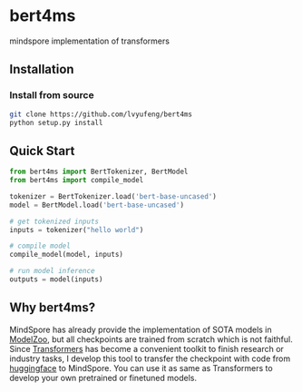 # bert4ms
mindspore implementation of transformers

## Installation

### Install from source
```bash
git clone https://github.com/lvyufeng/bert4ms
python setup.py install
```

## Quick Start

```python
from bert4ms import BertTokenizer, BertModel
from bert4ms import compile_model

tokenizer = BertTokenizer.load('bert-base-uncased')
model = BertModel.load('bert-base-uncased')

# get tokenized inputs
inputs = tokenizer("hello world")

# compile model
compile_model(model, inputs)

# run model inference
outputs = model(inputs)
```

## Why bert4ms?

MindSpore has already provide the implementation of SOTA models in [ModelZoo](http://gitee.com/mindspore/models), but all checkpoints are trained from scratch which is not faithful. Since [Transformers](https://github.com/huggingface/transformers) has become a convenient toolkit to finish research or industry tasks, I develop this tool to transfer the checkpoint with code from [huggingface](https://huggingface.co/) to MindSpore. You can use it as same as Transformers to develop your own pretrained or finetuned models.
